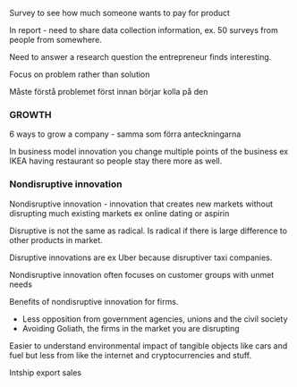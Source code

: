 Survey to see how much someone wants to pay for product

In report - need to share data collection information, ex. 50 surveys from people from somewhere.

Need to answer a research question the entrepreneur finds interesting.

Focus on problem rather than solution

Måste förstå problemet först innan börjar kolla på den
### GROWTH

6 ways to grow a company - samma som förra anteckningarna

In business model innovation you change multiple points of the business ex IKEA having restaurant so people stay there more as well.


### Nondisruptive innovation

Nondisruptive innovation - innovation that creates new markets without disrupting much existing markets ex online dating or aspirin

Disruptive is not the same as radical. Is radical if there is large difference to other products in market.

Disruptive innovations are ex Uber because disruptiver taxi companies.

Nondisruptive innovation often focuses on customer groups with unmet needs

Benefits of nondisruptive innovation for firms.
- Less opposition from government agencies, unions and the civil society
- Avoiding Goliath, the firms in the market you are disrupting


Easier to understand environmental impact of tangible objects like cars and fuel but less from like the internet and cryptocurrencies and stuff.











Intship export sales



